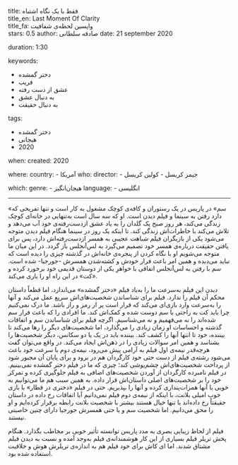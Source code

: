 
title: فقط با یک نگاه اشتباه  
title_en: Last Moment Of Clarity   
title_fa: واپسین لحظه‌ی شفافیت  
stars: 0.5
author: صادقه سلطانی
date: 21 september 2020

duration: 1:30

keywords:
  - دختر گمشده
  - فریب
  - عشق از دست رفته
  - به دنبال عشق
  - به دنبال حقیقت 

tags:
  - دختر گمشده 
  - هیجانی
  - 2020 

when:
  created: 2020

where:
  country:
    - آمریکا
who:
  director: 
    - جیمز کریسل
    - کولین کریسل
   
which:
  genre:
    - هیجان‌انگیز 
  language:
    - انگلیسی
   
---

«سم» در پاریس در یک رستوران و کافه‌ی کوچک مشغول به کار است و تنها تفریحی که دارد رفتن به سینما و فیلم دیدن است. او که سه سال است به‌تنهایی در خانه‌ای کوچک زندگی می‌کند، هر روز صبح یک گلدان را به یاد عشق ازدست‌رفته‌ی خود آب می‌دهد و تلاش می‌کند با خاطرات‌اش زندگی کند. تا اینکه یک روز در سینما هنگام فیلم دیدن متوجه می‌شود یکی از بازیگران فیلم شباهت عجیبی به همسر ازدست‌رفته‌اش دارد، پس برای یافتن حقیقت درباره‌ی همسر خود تصمیم می‌گیرد به لس‌آنجلس باز گردد. در این میان ما متوجه می‌شویم او با نگاه کردن از پنجره‌ی خانه‌اش در گذشته چیزی را دیده است که نباید می‌دیده و همین امر باعث فرار خودش و کشته‌شدن همسرش -جورجیا- شده است. سم با رفتن به لس‌آنجلس اتفاقی با خواهرِ یکی از دوستان قدیمی خود برخورد کرده و «کت» در این راه او را یاری می‌کند.

 دیدن این فیلم به‌سرعت ما را به‌یاد فیلم «دختر گمشده» می‌اندازد، اما قطعاً داستان محکم آن فیلم را ندارد. فیلم برای شناساندن شخصیت‌های‌اش سریع عمل می‌کند و آنها را به‌سرعت وارد بازی‌ای می‌کند که قرار است پر از رمز و راز باشد. ما درک نمی‌کنیم چرا باید کت به راحتی با سم دوست شده و کمک‌اش کند. ما افرادی را که باعث فرار سم شده‌اند را نه می‌فهمیم و نه می‌شناسیم. اگرچه فیلم برای شناساندن سم و اتفاقات گذشته و احساسات او زمان زیادی را می‌گذارد، اما شخصیت‌های دیگر را رها می‌کند تا بیننده، خود تا انتها آنها را کشف کند. بیننده باید در یک یا دو سکانس، دیگر شخصیت‌ها را بشناسد و همین امر سوالات زیادی را در ذهن‌اش ایجاد می‌کند. در واقع می‌توان گفت هرچه‌قدر نیمه‌ی اول فیلم به آرامی پیش می‌رود، نیمه‌ی دوم با سرعت خود باعث می‌شود رشته‌ی فیلم از دست حتی خود کارگردان هم در برود و برای پایان آن مجبور شود از پرداخت شخصیت‌های‌اش چشم‌پوشی کند؛ چیزی که ما در فیلم دختر گمشده نمی‌بینیم. در فیلم نامبرده کارگردان از آوردن شخصیت‌های اضافی به فیلم جلوگیری کرده و تمرکز خود را بر شخصیت‌های اصلی داستان‌اش قرار داده. به همین سبب هم ما می‌توانیم به خوبی با آنها همزات‌پنداری کرده و آنها را بپذیریم. حتی در فیلم «دختری در قطار» با بازی خوب امیلی بلانت، با اینکه از نیمه‌ی دوم فیلم نمی‌دانیم آیا اتفاقات رخ داده در داستان حقیقتاً رخ داده‌اند یا تنها خیال هستند بیشتر با شخصیت بلانت رابطه برقرار کرده‌ایم و او را محق می‌دانیم. اما شخصیت سم و یا حتی همسرش جورجیا دارای چنین خاصیتی نیستند.

فیلم از لحاظ زیبایی بصری به مدد پاریس توانسته تأثیر خوبی بر مخاطب بگذارد. هنگام پخش تریلر فیلم بسیاری از این کار هوشمندانه‌ی فیلم به‌وجد آمده و نسبت به دیدن فیلم مشتاق شدند. اما ای کاش برای خود فیلم هم به اندازه‌ی تریلرش هوش و خلاقیت استفاده شده بود.